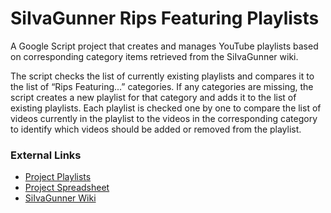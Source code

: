 # SiIvaGunner Rips Featuring Playlists

A Google Script project that creates and manages YouTube playlists based on corresponding category items retrieved from the SiIvaGunner wiki.

The script checks the list of currently existing playlists and compares it to the list of “Rips Featuring...” categories. If any categories are missing, the script creates a new playlist for that category and adds it to the list of existing playlists. Each playlist is checked one by one to compare the list of videos currently in the playlist to the videos in the corresponding category to identify which videos should be added or removed from the playlist.

### External Links

* [Project Playlists](https://www.youtube.com/channel/UC6ajqR7lEYf-33Gsj4lgVOA/playlists)
* [Project Spreadsheet](https://docs.google.com/spreadsheets/d/1poNOCj5M31QSkdD4AMXvewuFMj-YQ6UzmJvT3PdyxNo/edit)
* [SiIvaGunner Wiki](https://siivagunner.wiki/wiki/SiIvaGunner_Wiki)

